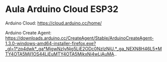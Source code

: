 # Aula Arduino Cloud ESP32

Arduino Cloud:
https://cloud.arduino.cc/home/

Arduino Create Agent:
https://downloads.arduino.cc/CreateAgent/Stable/ArduinoCreateAgent-1.3.0-windows-amd64-installer-firefox.exe?_gl=1*zp4dwk*_ga*MjgwNzIyNjg5LjE2ODc0NzIzNjU.*_ga_NEXN8H46L5*MTY4OTA5MjI1OS44LjEuMTY4OTA5MjkxNi4wLjAuMA..

